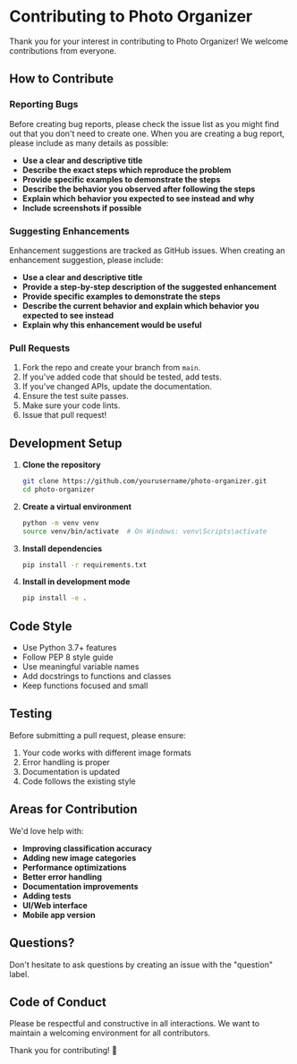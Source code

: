 # Contributing to Photo Organizer

Thank you for your interest in contributing to Photo Organizer! We welcome contributions from everyone.

## How to Contribute

### Reporting Bugs

Before creating bug reports, please check the issue list as you might find out that you don't need to create one. When you are creating a bug report, please include as many details as possible:

- **Use a clear and descriptive title**
- **Describe the exact steps which reproduce the problem**
- **Provide specific examples to demonstrate the steps**
- **Describe the behavior you observed after following the steps**
- **Explain which behavior you expected to see instead and why**
- **Include screenshots if possible**

### Suggesting Enhancements

Enhancement suggestions are tracked as GitHub issues. When creating an enhancement suggestion, please include:

- **Use a clear and descriptive title**
- **Provide a step-by-step description of the suggested enhancement**
- **Provide specific examples to demonstrate the steps**
- **Describe the current behavior and explain which behavior you expected to see instead**
- **Explain why this enhancement would be useful**

### Pull Requests

1. Fork the repo and create your branch from `main`.
2. If you've added code that should be tested, add tests.
3. If you've changed APIs, update the documentation.
4. Ensure the test suite passes.
5. Make sure your code lints.
6. Issue that pull request!

## Development Setup

1. **Clone the repository**
   ```bash
   git clone https://github.com/yourusername/photo-organizer.git
   cd photo-organizer
   ```

2. **Create a virtual environment**
   ```bash
   python -m venv venv
   source venv/bin/activate  # On Windows: venv\Scripts\activate
   ```

3. **Install dependencies**
   ```bash
   pip install -r requirements.txt
   ```

4. **Install in development mode**
   ```bash
   pip install -e .
   ```

## Code Style

- Use Python 3.7+ features
- Follow PEP 8 style guide
- Use meaningful variable names
- Add docstrings to functions and classes
- Keep functions focused and small

## Testing

Before submitting a pull request, please ensure:

1. Your code works with different image formats
2. Error handling is proper
3. Documentation is updated
4. Code follows the existing style

## Areas for Contribution

We'd love help with:

- **Improving classification accuracy**
- **Adding new image categories**
- **Performance optimizations**
- **Better error handling**
- **Documentation improvements**
- **Adding tests**
- **UI/Web interface**
- **Mobile app version**

## Questions?

Don't hesitate to ask questions by creating an issue with the "question" label.

## Code of Conduct

Please be respectful and constructive in all interactions. We want to maintain a welcoming environment for all contributors.

Thank you for contributing! 🎉
